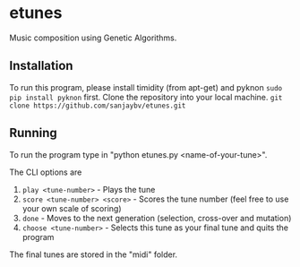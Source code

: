 # etunes
Music composition using Genetic Algorithms.

## Installation
To run this program, please install timidity (from apt-get) and pyknon `sudo pip install pyknon` first.
Clone the repository into your local machine. `git clone https://github.com/sanjaybv/etunes.git`

## Running
To run the program type in "python etunes.py \<name-of-your-tune\>".

The CLI options are

1. `play <tune-number>`               - Plays the tune
2. `score <tune-number> <score>`    - Scores the tune number (feel free to use your own scale of scoring)
3. `done`                               - Moves to the next generation (selection, cross-over and mutation)
4. `choose <tune-number>`             - Selects this tune as your final tune and quits the program

The final tunes are stored in the "midi" folder.
